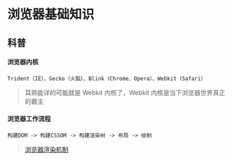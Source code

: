# 浏览器基础知识

## 科普

#### 浏览器内核

	Trident（IE）、Gecko（火狐）、Blink（Chrome、Opera）、Webkit（Safari）

> 耳熟能详的可能就是 Webkit 内核了，Webkit 内核是当下浏览器世界真正的霸主

#### 浏览器工作流程

	构建DOM -> 构建CSSOM -> 构建渲染树 -> 布局 -> 绘制

> [浏览器渲染机制](知识笔记/大前端/浏览器/浏览器渲染机制/浏览器渲染机制.md)
